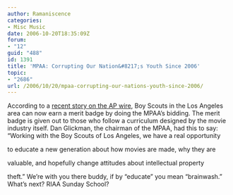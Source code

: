 ```yaml
---
author: Ramaniscence
categories:
- Misc Music
date: 2006-10-20T18:35:09Z
forum:
- "12"
guid: "488"
id: 1391
title: 'MPAA: Corrupting Our Nation&#8217;s Youth Since 2006'
topic:
- "2686"
url: /2006/10/20/mpaa-corrupting-our-nations-youth-since-2006/
---
```


According to a [recent story on the AP wire](http://seattlepi.nwsource.com/national/1110AP_Scouts_Piracy_Patch.html), Boy Scouts in the Los Angeles area can now earn a merit badge by doing the MPAA&#8217;s bidding. The merit badge is given out to those who follow a curriculum designed by the movie industry itself. Dan Glickman, the chairman of the MPAA, had this to say: &#8220;Working with the Boy Scouts of Los Angeles, we have a real opportunity
  
to educate a new generation about how movies are made, why they are
  
valuable, and hopefully change attitudes about intellectual property
  
theft.&#8221; We&#8217;re with you there buddy, if by &#8220;educate&#8221; you mean &#8220;brainwash.&#8221; What&#8217;s next? RIAA Sunday School?